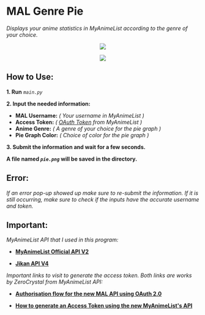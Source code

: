 # **MAL Genre Pie**
 *Displays your anime statistics in MyAnimeList according to the genre of your choice.*

<p align="center"><img src="https://i.ibb.co/Jy5XxnM/mgp.png"></img></p>

<p align="center"><img src="https://i.ibb.co/dgbjqmD/mgp2.png"></img></p>

## How to Use:
**1. Run** *`main.py`*

**2. Input the needed information:**
* **MAL Username:** *( Your username in MyAnimeList )*
* **Access Token:** *( [OAuth Token](https://myanimelist.net/blog.php?eid=835707) from MyAnimeList )*
* **Anime Genre:** *( A genre of your choice for the pie graph )*
* **Pie Graph Color:** *( Choice of color for the pie graph )*

**3. Submit the information and wait for a few seconds.**

**A file named *`pie.png`* will be saved in the directory.**

## Error:
*If an error pop-up showed up make sure to re-submit the information. If it is still occurring, make sure to check if the inputs have the accurate username and token.*

## Important:
*MyAnimeList API that I used in this program:*

* **[MyAnimeList Official API V2](https://myanimelist.net/apiconfig/references/api/v2)**

* **[Jikan API V4](https://github.com/jikan-me/jikan)**

*Important links to visit to generate the access token. Both links are works by ZeroCrystal from MyAnimeList API:*

* **[Authorisation flow for the new MAL API using OAuth 2.0](https://myanimelist.net/blog.php?eid=835707)**

* **[How to generate an Access Token using the new MyAnimeList's API](https://gitlab.com/-/snippets/2039434)**
